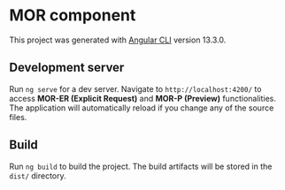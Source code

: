 # MOR component

This project was generated with [Angular CLI](https://github.com/angular/angular-cli) version 13.3.0.

## Development server

Run `ng serve` for a dev server. Navigate to `http://localhost:4200/` to access **MOR-ER (Explicit Request)** and **MOR-P (Preview)** functionalities. The application will automatically reload if you change any of the source files.

## Build

Run `ng build` to build the project. The build artifacts will be stored in the `dist/` directory.